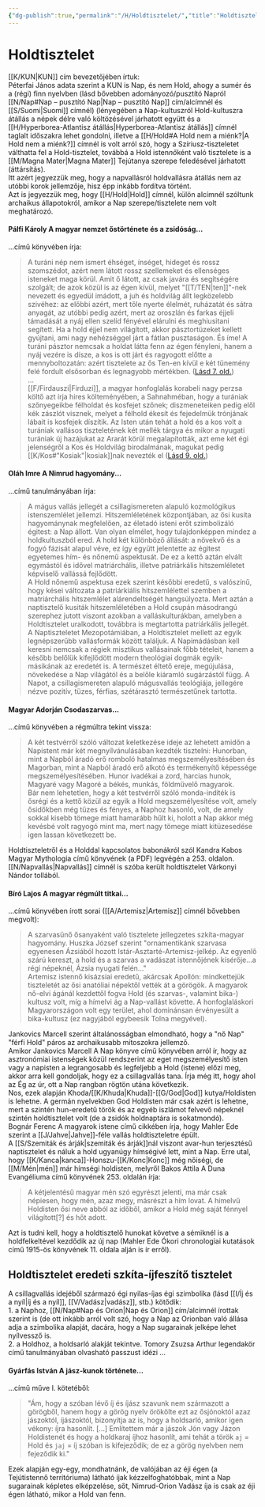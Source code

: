 ```yaml
---
{"dg-publish":true,"permalink":"/H/Holdtisztelet/","title":"Holdtisztelet","created":"2025-05-01T16:00","updated":"2025-06-08T00:44"}
---
```



# Holdtisztelet

[[K/KUN\|KUN]] cím bevezetőjében írtuk:  
Péterfai János adata szerint a KUN is Nap, és nem Hold, ahogy a sumér és a (régi) finn nyelvben (lásd bővebben adományozó/pusztító Napról [[N/Nap#Nap – pusztító Nap\|Nap – pusztító Nap]] cím/alcímnél és [[S/Suomi\|Suomi]] címnél) (lényegében a Nap-kultuszról Hold-kultuszra átállás a népek délre való költözésével járhatott együtt és a [[H/Hyperborea-Atlantisz átállás\|Hyperborea-Atlantisz átállás]] címnél taglalt időszakra lehet gondolni, illetve a [[H/Hold#A Hold nem a miénk?\|A Hold nem a miénk?]] címnél is volt arról szó, hogy a Szíriusz-tiszteletet válthatta fel a Hold-tisztelet, továbbá a Hold isten*nő*ként való tisztelete is a [[M/Magna Mater\|Magna Mater]] Tejútanya szerepe feledésével járhatott (áttársítás).  
Itt azért jegyezzük meg, hogy a napvallásról holdvallásra átállás nem az utóbbi korok jellemzője, hisz épp inkább fordítva történt.  
Azt is jegyezzük meg, hogy [[H/Hold\|Hold]] címnél, külön alcímnél szóltunk archaikus állapotokról, amikor a Nap szerepe/tisztelete nem volt meghatározó.  

#### Pálfi Károly A magyar nemzet őstörténete és a zsidóság...

...című könyvében írja:
> A turáni nép nem ismert éhséget, ínséget, hideget és rossz szomszédot, azért nem látott rossz szellemeket és ellenséges isteneket maga körül. Amit ő látott, az csak javára és segítségére szolgált; de azok közül is az égen kívül, melyet "[[T/TEN\|ten]]"-nek nevezett és egyedül imádott, a juh és holdvilág állt legközelebb szivéhez: az előbbi azért, mert tőle nyerte élelmét, ruházatát és sátra anyagát, az utóbbi pedig azért, mert az oroszlán és farkas éjjeli támadását a nyáj ellen szelíd fényével elárulni és meghiusitani segített. Ha a hold éjjel nem világított, akkor pásztortüzeket kellett gyújtani, ami nagy nehézséggel járt a fátlan pusztaságon. És íme! A turáni pásztor nemcsak a holdat látta fenn az égen fényleni, hanem a nyáj vezére is dísze, a kos is ott járt és ragyogott előtte a mennyboltozatán: azért tisztelete az ős Ten-en kívül e két tünemény felé fordult elsősorban és legnagyobb mértékben. ([Lásd 7. old.](zotero://open-pdf/library/items/VZZUZWZ2?page=7&annotation=CK3DFVRN))  
> ...  
> [[F/Firdauszi\|Firduzi]], a magyar honfoglalás korabeli nagy perzsa költő azt írja hires költeményében, a Sahnahméban, hogy a turániak szőnyegeikbe félholdat és kosfejet szőnek; diszmeneteiken pedig elől kék zászlót visznek, melyet a félhold ékesít és fejedelmük trónjának lábait is kosfejek díszítik. Az Isten után tehát a hold és a kos volt a turániak vallásos tiszteletének két mellék tárgya és mikor a nyugati turániak új hazájukat az Ararát körül megalapították, azt eme két égi jelenségről a Kos és Holdvilág birodalmának, magukat pedig [[K/Kos#"Kosiak"\|kosiak]]nak nevezték el ([Lásd 9. old.](zotero://open-pdf/library/items/VZZUZWZ2?page=9&annotation=3VWQY3ML))  

#### Oláh Imre A Nimrud hagyomány...

...című tanulmányában írja:  
> A mágus vallás jellegét a csillagismereten alapuló kozmológikus istenszemlélet jellemzi. Hitszemléletének központjában, az ősi kusita hagyománynak megfelelően, az életadó isteni erőt szimbolizáló égitest: a Nap állott. Van olyan elmélet, hogy tulajdonképpen mindez a holdkultuszból ered. A hold két különböző állását: a növekvő és a fogyó fázisát alapul véve, ez így együtt jelentette az égitest egyetemes hím- és nőnemű aspektusát. De ez a kettő aztán elvált egymástól és idővel matriárchális, illetve patriárkális hitszemléletet képviselő vallássá fejlődött.  
> A Hold nőnemű aspektusa ezek szerint későbbi eredetű, s valószínű, hogy kései változata a patriárkiális hitszemlélettel szemben a matriárchális hitszemlélet alárendeltségét hangsúlyozta. Mert aztán a naptisztelő kusiták hitszemléletében a Hold csupán másodrangú szerephez jutott viszont azokban a valláskulturákban, amelyben a Holdtisztelet uralkodott, továbbra is megtartotta patriárkális jellegét.  
> A Naptiszteletet Mezopotámiában, a Holdtisztelet mellett az egyik legnépszerűbb vallásformák között találjuk. A Napimádásban kell keresni nemcsak a régiek misztikus vallásainak főbb tételeit, hanem a később belőlük kifejlődött modern theológiai dogmák egyik-másikának az eredetét is. A természet éltető ereje, megújulása, növekedése a Nap világától és a belőle kiáramló sugárzástól függ. A Napot, a csillagismereten alapuló mágusvallás teológiája, jellegére nézve pozitív, tüzes, férfias, szétárasztó természetűnek tartotta.  

#### Magyar Adorján Csodaszarvas...  

...című könyvében a régmúltra tekint vissza:  
> A két testvérről szóló változat keletkezése ideje az lehetett amidőn a Napistent már két megnyílvánulásában kezdték tisztelni: Hunorban, mint a Napból áradó erő romboló hatalmas megszemélyesítésében és Magorban, mint a Napból áradó erő alkotó és termékenyítő képessége megszemélyesítésében. Hunor ivadékai a zord, harcias hunok, Magyaré vagy Magoré a békés, munkás, földművelő magyarok.  
> Bár nem lehetetlen, hogy a két testvérről szóló monda-indíték is ősrégi és a kettő közül az egyik a Hold megszemélyesítése volt, amely ősidőkben még tüzes és fényes, a Naphoz hasonló, volt, de amely sokkal kisebb tömege miatt hamarább hűlt ki, holott a Nap akkor még kevésbé volt ragyogó mint ma, mert nagy tömege miatt kitüzesedése igen lassan következett be.  

Holdtiszteletről és a Holddal kapcsolatos babonákról szól Kandra Kabos Magyar Mythologia című könyvének (a PDF) legvégén a 253. oldalon.  
[[N/Napvallás\|Napvallás]] címnél is szóba került holdtisztelet Várkonyi Nándor tollából.  

#### Bíró Lajos A magyar régmúlt titkai...

...című könyvében írott sorai ([[A/Artemisz\|Artemisz]] címnél bővebben megvolt):  
> A szarvasünő ősanyaként való tisztelete jellegzetes szkíta-magyar hagyomány. Huszka József szerint "ornamentikánk szarvasa egyenesen Ázsiából hozott Istár-Asztarté-Artemisz-jelkép. Az egyenlő szárú kereszt, a hold és a szarvas a vadászat istennőjének kísérője...a régi népeknél, Ázsia nyugati felén..."  
> Artemisz istennő kisázsiai eredetû, akárcsak Apollón: mindkettejük tiszteletét az ősi anatóliai népektől vették át a görögök. A magyarok nő-elvi ágánál kezdettől fogva Hold (és szarvas-, valamint bika-) kultusz volt, míg a hímelvi ág a Nap-vallást követte. A honfoglaláskori Magyarországon volt egy terület, ahol dominánsan érvényesült a bika-kultusz (ez nagyjából egybeesik Tolna megyével).  

Jankovics Marcell szerint általánosságban elmondható, hogy a "nő Nap" "férfi Hold" páros az archaikusabb mítoszokra jellemző.  
Amikor Jankovics Marcell A Nap könyve című könyvében arról ír, hogy az asztronómiai istenségek közül rendszerint az eget megszemélyesítő isten vagy a napisten a legrangosabb és legfeljebb a Hold (istene) előzi meg, akkor arra kell gondoljak, hogy ez a csillagvallás tana. Írja még itt, hogy ahol az Ég az úr, ott a Nap rangban rögtön utána következik.  
Nos, ezek alapján Khoda/[[K/Khuda\|Khuda]]-[[G/God\|God]] kutya/Holdisten is lehetne. A germán nyelvekben God Holdisten már csak azért is lehetne, mert a szintén hun-eredetű török és az egyéb iszlámot felvevő népeknél szintén holdtisztelet volt (de a zsidók holdnaptára is sokatmondó).  
Bognár Ferenc A magyarok istene című cikkében írja, hogy Mahler Ede szerint a [[J/Jahve\|Jahve]]-féle vallás holdtiszteletre épült.  
A [[S/Szemiták és árják\|szemiták és árják]]nál viszont avar-hun terjesztésű naptisztelet és náluk a hold ugyanúgy hímségivé lett, mint a Nap. Erre utal, hogy [[K/Kanca\|kanca]]-Honszu-[[K/Konc\|Konc]] még nőiségi, de [[M/Mén\|mén]] már hímségi holdisten, melyről Bakos Attila A Duna Evangéliuma című könyvének 253. oldalán írja:  
> A kétjelentésű magyar mén szó egyrészt jelenti, ma már csak népiesen, hogy mén, azaz megy, másrészt a hím lovat. A hímelvű Holdisten ősi neve abból az időből, amikor a Hold még saját fénnyel világított\[?\] és hőt adott.  

Azt is tudni kell, hogy a holdtisztelő hunokat követve a sémiknél is a holdfelkeltével kezdődik az új nap (Mahler Ede Ókori chronologiai kutatások című 1915-ös könyvének 11. oldala alján is ír erről).  

## Holdtisztelet eredeti szkíta-íjfeszítő tisztelet

A csillagvallás idejéből származó égi nyilas-íjas égi szimbolika (lásd [[I/Íj és a nyíl\|íj és a nyíl]], [[V/Vadász\|vadász]], stb.) kötődik:  
1\. a Naphoz, [[N/Nap#Nap és Orion\|Nap és Orion]] cím/alcímnél írottak szerint is (de ott inkább arról volt szó, hogy a Nap az Orionban való állása adja a szimbolika alapját, dacára, hogy a Nap sugarainak jelképe lehet nyílvessző is.  
2\. a Holdhoz, a holdsarló alakját tekintve. Tomory Zsuzsa Arthur legendakör című tanulmányában olvasható passzust idézi ...

#### Gyárfás István A jász-kunok története...

...című műve I. kötetéből:  
> "Ám, hogy a szóban lévő íj és íjász szavunk nem származott a görögből, hanem hogy a görög nyelv örökölte ezt az ősjónoktól azaz jászoktól, íjászoktól, bizonyítja az is, hogy a holdsarló, amikor igen vékony: íjra hasonlít. \[...\] Említettem már a jászok Jón vagy Jázon Holdistenét és hogy a holdkaraj íjhoz hasonlít, ami tehát a török `aj` = Hold és `jaj` = íj szóban is kifejeződik; de ez a görög nyelvben nem fejeződik ki."  

Ezek alapján egy-egy, mondhatnánk, de valójában az éji égen (a Tejútistennő territóriuma) látható íjak kézzelfoghatóbbak, mint a Nap sugarainak képletes elképzelése, sőt, Nimrud-Orion Vadász íja is csak az éji égen látható, mikor a Hold van fenn.  